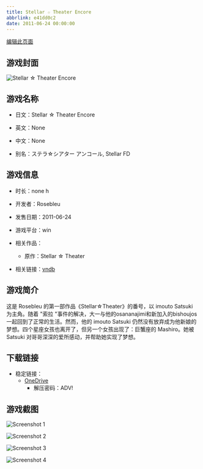 ```yaml
---
title: Stellar ☆ Theater Encore
abbrlink: e41dd0c2
date: 2011-06-24 00:00:00
---
```

[编辑此页面](https://github.com/ACG-3/ADV3-source/blob/main/source/_posts/games/Stellar%20%E2%98%86%20Theater%20Encore.md)

## 游戏封面

![Stellar ☆ Theater Encore](https://pan.timero.xyz/d/onedrive/img_lib_001/Stellar%20%E2%98%86%20Theater%20Encore_cover.avif)


## 游戏名称

- 日文：Stellar ☆ Theater Encore
- 英文：None
- 中文：None

- 别名：ステラ☆シアター アンコール, Stellar FD


## 游戏信息

- 时长：none h
- 开发者：Rosebleu
- 发售日期：2011-06-24
- 游戏平台：win
- 相关作品：
   - 原作：Stellar ☆ Theater

- 相关链接：[vndb](https://vndb.org/v7064)


## 游戏简介

这是 Rosebleu 的第一部作品《Stellar☆Theater》的番号，以 imouto Satsuki 为主角。随着 "索拉 "事件的解决，大一与他的osananajimi和新加入的bishoujos一起回到了正常的生活。然而，他的 imouto Satsuki 仍然没有放弃成为他新娘的梦想。四个星座女孩也离开了，但另一个女孩出现了：巨蟹座的 Mashiro。她被 Satsuki 对哥哥深深的爱所感动，并帮助她实现了梦想。




## 下载链接

- 稳定链接：
    - [OneDrive](https://pan.timero.xyz/onedrive/adv_lib_001/Stellar%20%E2%98%86%20Theater%20Encore)
        - 解压密码：ADV!



## 游戏截图


![Screenshot 1](https://pan.timero.xyz/d/onedrive/img_lib_001/Stellar%20%E2%98%86%20Theater%20Encore_Screenshot_1.avif)

![Screenshot 2](https://pan.timero.xyz/d/onedrive/img_lib_001/Stellar%20%E2%98%86%20Theater%20Encore_Screenshot_2.avif)

![Screenshot 3](https://pan.timero.xyz/d/onedrive/img_lib_001/Stellar%20%E2%98%86%20Theater%20Encore_Screenshot_3.avif)

![Screenshot 4](https://pan.timero.xyz/d/onedrive/img_lib_001/Stellar%20%E2%98%86%20Theater%20Encore_Screenshot_4.avif)

